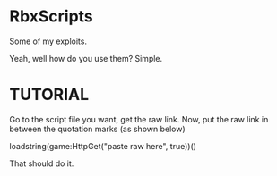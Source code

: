 # RbxScripts
Some of my exploits.

Yeah, well how do you use them?
Simple.

# TUTORIAL

Go to the script file you want, get the raw link.
Now, put the raw link in between the quotation marks (as shown below)

loadstring(game:HttpGet("paste raw here", true))()

That should do it.
